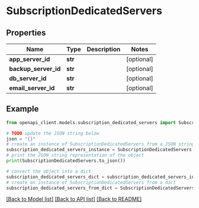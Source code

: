# SubscriptionDedicatedServers


## Properties

Name | Type | Description | Notes
------------ | ------------- | ------------- | -------------
**app_server_id** | **str** |  | [optional] 
**backup_server_id** | **str** |  | [optional] 
**db_server_id** | **str** |  | [optional] 
**email_server_id** | **str** |  | [optional] 

## Example

```python
from openapi_client.models.subscription_dedicated_servers import SubscriptionDedicatedServers

# TODO update the JSON string below
json = "{}"
# create an instance of SubscriptionDedicatedServers from a JSON string
subscription_dedicated_servers_instance = SubscriptionDedicatedServers.from_json(json)
# print the JSON string representation of the object
print(SubscriptionDedicatedServers.to_json())

# convert the object into a dict
subscription_dedicated_servers_dict = subscription_dedicated_servers_instance.to_dict()
# create an instance of SubscriptionDedicatedServers from a dict
subscription_dedicated_servers_from_dict = SubscriptionDedicatedServers.from_dict(subscription_dedicated_servers_dict)
```
[[Back to Model list]](../README.md#documentation-for-models) [[Back to API list]](../README.md#documentation-for-api-endpoints) [[Back to README]](../README.md)



